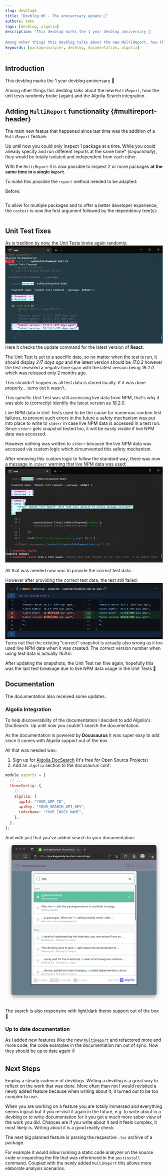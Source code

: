 ```yaml
---
slug: devblog6
title: "Devblog #6 - The anniversary update 🎉"
authors: tmkn
tags: [devblog, algolia]
description: "This devblog marks the 1 year devblog anniversary 🎉

Among other things this devblog talks about the new MultiReport, how the unit tests randomly broke (again) and the Algolia Search integration."
keywords: [packageanalyzer, devblog, documentation, algolia]
---
```


## Introduction

This devblog marks the 1 year devblog anniversary 🎉

Among other things this devblog talks about the new `MultiReport`, how the unit tests randomly broke (again) and the Algolia Search integration.

<!--truncate-->

## Adding `MultiReport` functionality {#multireport-header}

The main new featue that happened since last time was the addition of a `MultiReport` feature.

Up until now you could only inspect 1 package at a time.
While you could already specify and run different reports at the same time* (_sequentially_), they would be totally isolated and independent from each other.

With the `MultiReport` it is now possible to inspect 2 or more packages **at the same time in a single `Report`**.

To make this possible the `report` method needed to be adapted:

Before:
```typescript
```

To allow for multiple packages and to offer a better developer experience, the `context` is now the first argument followed by the dependency tree(s):
```typescript
```

## Unit Test fixes

As is tradition by now, the Unit Tests broke again randomly:
![Provider Fail](./devblog6/testfail.png "Provider Fail")
Here it checks the update command for the latest version of **React**.

The Unit Test is set to a specific date, so no matter when the test is run, it should display _217 days ago_ and the latest version should be _17.0.2_ however the test revealed a negativ time span with the latest version being _18.2.0_ which was released only 2 months ago.

This shouldn't happen as all test data is stored locally. If it was done properly... turns out it wasn't.

This specific Unit Test was still accessing live data from NPM, that's why it was able to (correctly) identify the latest version as _18.2.0_.

Live NPM data in Unit Tests used to be the cause for numerous random test failures, to prevent such errors in the future a safety mechanism was put into place to write to `stderr` in case live NPM data is accessed in a test run. Since `stderr` gets snapshot tested too, it will be easily visible if live NPM data was accessed.

However nothing was written to `stderr` because the live NPM data was accessed via custom logic which circumvented this safety mechanism.

After removing this custom logic to follow the standard way, there was now a message in `stderr` warning that live NPM data was used:
![Unit Test Snapshot](./devblog6/livenpmdata.png "Unit Test Snapshot")

All that was needed now was to provide the correct test data.

However after providing the correct test data, the test still failed:
![Test Diff](./devblog6/diff.png "Test Diff")
Turns out that the existing "correct" snapshot is actually also wrong as it too used live NPM data when it was created. The correct version number when using test data is actually _16.8.6_.

After updating the snapshots, the Unit Test ran fine again, hopefully this was the last test breakage due to live NPM data usage in the Unit Tests 🤞

## Documentation

The documentation also received some updates:

### Algolia Integration

To help discoverability of the documentation I decided to add Algolia's DocSearch.
Up until now you couldn't search the documentation.

As the documentation is powered by **Docusaurus** it was super easy to add since it comes with Algolia support out of the box.

All that was needed was:

1. Sign up for [Algolia DocSearch](https://docsearch.algolia.com/apply) (It's free for Open Source Projects)
2. Add an `algolia` section to the docusaurus conf:

```javascript title="docusaurus.config.js"
module.exports = {
  // ...
  themeConfig: {
    // ...
    algolia: {
      appId: "YOUR_APP_ID",
      apiKey: "YOUR_SEARCH_API_KEY",
      indexName: "YOUR_INDEX_NAME",
    },
  },
};
```

And with just that you've added search to your documentation:
![Algolia](./devblog6/algolia.png "Algolia")

The search is also responsive with light/dark theme support out of the box 👏

### Up to date documentation

As I added new features (like the new [`MultiReport`](#multireport-header) and refactored more and more code, the code examples in the documentation ran out of sync. Now they should be up to date again ✌️

## Next Steps

Employ a steady cadence of devblogs. Writing a devblog is a great way to reflect on the work that was done. More often than not I would revisited a newly added feature because when writing about it, it turned out to be too complex to use.

When you are working on a feature you are totally immersed and everything seems logical but if you re-visit it again in the future, e.g. to write about in a devblog or to write documentation for it you get a much more sober view of the work you did.
Chances are if you write about it and it feels complex, it most likely is. Writing about it is a good reality check.

The next big planned feature is parsing the respective `.tar` archive of a package.

For example it would allow running a static code analyzer on the source code or inspecting the file that was referenced in the `postinstall` command. Coupled with the newly added `MultiReport` this allows more elaborate analysis scenarios.
